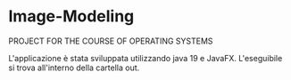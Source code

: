 # Image-Modeling
PROJECT FOR THE COURSE OF OPERATING SYSTEMS 

L'applicazione è stata sviluppata utilizzando java 19 e JavaFX. 
L'eseguibile si trova all'interno della cartella out.
